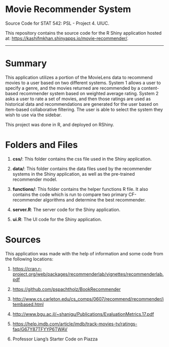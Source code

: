 # Movie Recommender System

Source Code for STAT 542: PSL - Project 4. UIUC.

This repository contains the source code for the R Shiny application hosted at: https://kashifmkhan.shinyapps.io/movie-recommender/.

---

# Summary

This application utilizes a portion of the MovieLens data to recommend movies to a user based on two different systems. System 1 allows a user to specify a genre, and the movies returned are recommended by a content-based recommender system based on weighted average rating. System 2 asks a user to rate a set of movies, and then those ratings are used as historical data and recommendations are generated for the user based on item-based collaborative filtering. The user is able to select the system they wish to use via the sidebar.

This project was done in R, and deployed on RShiny.

# Folders and Files

1. **css/**: This folder contains the css file used in the Shiny application.

2. **data/**: This folder contains the data files used by the recommender systems in the Shiny application, as well as the pre-trained recommender model.

3. **functions/**: This folder contains the helper functions R file. It also contains the code which is run to compare two primary CF-recommender algorithms and determine the best recommender.

4. **server.R**: The server code for the Shiny application.

5. **ui.R**: The UI code for the Shiny application.

# Sources

This application was made with the help of information and some code from the following locations:

1. https://cran.r-project.org/web/packages/recommenderlab/vignettes/recommenderlab.pdf

2. https://github.com/pspachtholz/BookRecommender

3. http://www.cs.carleton.edu/cs_comps/0607/recommend/recommender/itembased.html

4. http://www.bgu.ac.il/~shanigu/Publications/EvaluationMetrics.17.pdf

5. https://help.imdb.com/article/imdb/track-movies-tv/ratings-faq/G67Y87TFYYP6TWAV

6. Professor Liang’s Starter Code on Piazza
